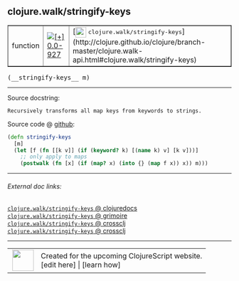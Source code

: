 ## clojure.walk/stringify-keys



 <table border="1">
<tr>
<td>function</td>
<td><a href="https://github.com/cljsinfo/cljs-api-docs/tree/0.0-927"><img valign="middle" alt="[+] 0.0-927" title="Added in 0.0-927" src="https://img.shields.io/badge/+-0.0--927-lightgrey.svg"></a> </td>
<td>
[<img height="24px" valign="middle" src="http://i.imgur.com/1GjPKvB.png"> <samp>clojure.walk/stringify-keys</samp>](http://clojure.github.io/clojure/branch-master/clojure.walk-api.html#clojure.walk/stringify-keys)
</td>
</tr>
</table>


 <samp>
(__stringify-keys__ m)<br>
</samp>

---





Source docstring:

```
Recursively transforms all map keys from keywords to strings.
```


Source code @ [github](https://github.com/clojure/clojurescript/blob/r1006/src/cljs/clojure/walk.cljs#L72-L78):

```clj
(defn stringify-keys
  [m]
  (let [f (fn [[k v]] (if (keyword? k) [(name k) v] [k v]))]
    ;; only apply to maps
    (postwalk (fn [x] (if (map? x) (into {} (map f x)) x)) m)))
```

<!--
Repo - tag - source tree - lines:

 <pre>
clojurescript @ r1006
└── src
    └── cljs
        └── clojure
            └── <ins>[walk.cljs:72-78](https://github.com/clojure/clojurescript/blob/r1006/src/cljs/clojure/walk.cljs#L72-L78)</ins>
</pre>

-->

---



###### External doc links:

[`clojure.walk/stringify-keys` @ clojuredocs](http://clojuredocs.org/clojure.walk/stringify-keys)<br>
[`clojure.walk/stringify-keys` @ grimoire](http://conj.io/store/v1/org.clojure/clojure/1.7.0-beta3/clj/clojure.walk/stringify-keys/)<br>
[`clojure.walk/stringify-keys` @ crossclj](http://crossclj.info/fun/clojure.walk/stringify-keys.html)<br>
[`clojure.walk/stringify-keys` @ crossclj](http://crossclj.info/fun/clojure.walk.cljs/stringify-keys.html)<br>

---

 <table>
<tr><td>
<img valign="middle" align="right" width="48px" src="http://i.imgur.com/Hi20huC.png">
</td><td>
Created for the upcoming ClojureScript website.<br>
[edit here] | [learn how]
</td></tr></table>

[edit here]:https://github.com/cljsinfo/cljs-api-docs/blob/master/cljsdoc/clojure.walk_stringify-keys.cljsdoc
[learn how]:https://github.com/cljsinfo/cljs-api-docs/wiki/cljsdoc-files

<!--

This information was too distracting to show to readers, but I'll leave it
commented here since it is helpful to:

- pretty-print the data used to generate this document
- and show how to retrieve that data



The API data for this symbol:

```clj
{:ns "clojure.walk",
 :name "stringify-keys",
 :signature ["[m]"],
 :history [["+" "0.0-927"]],
 :type "function",
 :full-name-encode "clojure.walk_stringify-keys",
 :source {:code "(defn stringify-keys\n  [m]\n  (let [f (fn [[k v]] (if (keyword? k) [(name k) v] [k v]))]\n    ;; only apply to maps\n    (postwalk (fn [x] (if (map? x) (into {} (map f x)) x)) m)))",
          :title "Source code",
          :repo "clojurescript",
          :tag "r1006",
          :filename "src/cljs/clojure/walk.cljs",
          :lines [72 78]},
 :full-name "clojure.walk/stringify-keys",
 :clj-symbol "clojure.walk/stringify-keys",
 :docstring "Recursively transforms all map keys from keywords to strings."}

```

Retrieve the API data for this symbol:

```clj
;; from Clojure REPL
(require '[clojure.edn :as edn])
(-> (slurp "https://raw.githubusercontent.com/cljsinfo/cljs-api-docs/catalog/cljs-api.edn")
    (edn/read-string)
    (get-in [:symbols "clojure.walk/stringify-keys"]))
```

-->
